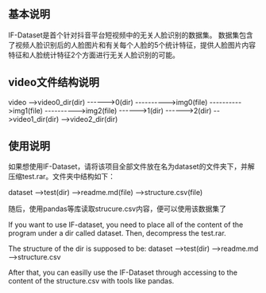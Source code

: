 ## 基本说明
IF-Dataset是首个针对抖音平台短视频中的无关人脸识别的数据集。
数据集包含了视频人脸识别后的人脸图片和有关每个人脸的5个统计特征，提供人脸图片内容特征和人脸统计特征2个方面进行无关人脸识别的可能。

## video文件结构说明
video
-->video0_dir(dir)
------>0(dir)
---------->img0(file)
---------->img1(file)
---------->img2(file)
------>1(dir)
------>2(dir)
-->video1_dir(dir)
-->video2_dir(dir)

## 使用说明
如果想使用IF-Dataset，请将该项目全部文件放在名为dataset的文件夹下，并解压缩test.rar。文件夹中结构如下：

dataset
-->test(dir)
-->readme.md(file)
-->structure.csv(file)

随后，使用pandas等库读取strucure.csv内容，便可以使用该数据集了

If you want to use IF-dataset, you need to place all of the content of the program under a dir called dataset. Then, decompress the test.rar.

The structure of the dir is supposed to be:
dataset
-->test(dir)
-->readme.md
-->structure.csv

After that, you can easilly use the IF-Dataset through accessing to the content of the structure.csv with tools like pandas.

